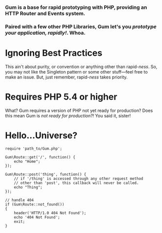 ### Gum is a base for rapid prototyping with PHP, providing an HTTP Router and Events system.
### Paired with a few other PHP Libraries, Gum let's you *prototype your application, rapidly!*. Whoa.

# Ignoring Best Practices

This ain't about purity, or convention or anything other than rapid-*ness*. So, you may not like the Singleton pattern or some other stuff&mdash;feel free to make an issue. But, just remember, rapid-*ness* takes priority.

# Requires PHP 5.4 or higher

What? Gum requires a version of PHP not yet ready for production? Does this mean Gum is *not ready for production?!* You said it, sister!

# Hello&hellip;Universe?

    require 'path_to/Gum.php';

    Gum\Route::get('/', function() {
        echo "Home";
    });

    Gum\Route::post('thing', function() {
        // if '/thing' is accessed through any other request method
        // other than 'post', this callback will never be called.
        echo "Thing";
    });

    // handle 404
    if (Gum\Route::not_found())
    {
        header('HTTP/1.0 404 Not Found');
        echo '404 Not Found';
        exit;
    }